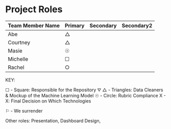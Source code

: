 # Project Roles

| Team Member Name | Primary | Secondary | Secondary2 |
|------------------|---------|-----------|------------|
| Abe | &#9651; ||
| Courtney | &#9651; ||
| Masie | &#9737; ||
| Michelle | &#9744; ||
| Rachel | &#9675; ||


KEY:


&#9744; - Square: Responsible for the Repository
&#9947; &#9651; - Triangles: Data Cleaners & Mockup of the Machine Learning Model
&#9737; - Circle:  Rubric Compliance
X - X: Final Decision on Which Technologies 


&#9872; - We surrender

Other roles: Presentation, Dashboard Design,


